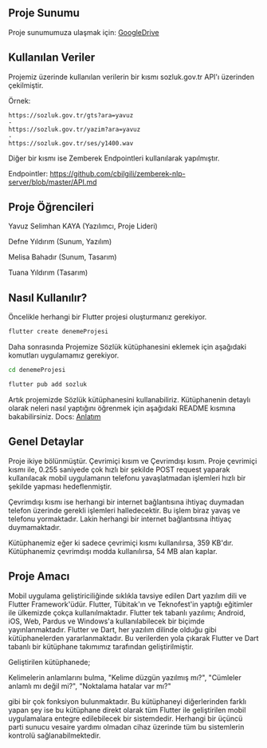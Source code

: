 ## Proje Sunumu
Proje sunumumuza ulaşmak için: [GoogleDrive](https://bit.ly/3z4ndI4)

## Kullanılan Veriler

Projemiz üzerinde kullanılan verilerin bir kısmı sozluk.gov.tr API'ı üzerinden çekilmiştir.

Örnek:
```
https://sozluk.gov.tr/gts?ara=yavuz
-
https://sozluk.gov.tr/yazim?ara=yavuz
-
https://sozluk.gov.tr/ses/y1400.wav
```

Diğer bir kısmı ise Zemberek Endpointleri kullanılarak yapılmıştır.

Endpointler: https://github.com/cbilgili/zemberek-nlp-server/blob/master/API.md

## Proje Öğrencileri

Yavuz Selimhan KAYA (Yazılımcı, Proje Lideri)

Defne Yıldırım (Sunum, Yazılım)

Melisa Bahadır (Sunum, Tasarım)

Tuana Yıldırım (Tasarım)

## Nasıl Kullanılır?

Öncelikle herhangi bir Flutter projesi oluşturmanız gerekiyor.

```bash
flutter create denemeProjesi
```

Daha sonrasında Projemize Sözlük kütüphanesini eklemek için aşağıdaki komutları uygulamamız gerekiyor.

```bash
cd denemeProjesi
```
```bash
flutter pub add sozluk
```

Artık projemizde Sözlük kütüphanesini kullanabiliriz. Kütüphanenin detaylı olarak neleri nasıl yaptığını öğrenmek için aşağıdaki README kısmına bakabilirsiniz.
Docs: [Anlatım](https://github.com/CidQu/sozluk/blob/main/READMETR.md)

## Genel Detaylar

Proje ikiye bölünmüştür. Çevrimiçi kısım ve Çevrimdışı kısım. Proje çevrimiçi kısmı ile, 0.255 saniyede çok hızlı bir şekilde POST request yaparak kullanılacak mobil uygulamanın telefonu yavaşlatmadan işlemleri hızlı bir şekilde yapması hedeflenmiştir.

Çevrimdışı kısmı ise herhangi bir internet bağlantısına ihtiyaç duymadan telefon üzerinde gerekli işlemleri halledecektir. Bu işlem biraz yavaş ve telefonu yormaktadır. Lakin herhangi bir internet bağlantısına ihtiyaç duymamaktadır.

Kütüphanemiz eğer ki sadece çevrimiçi kısmı kullanılırsa, 359 KB'dır.
Kütüphanemiz çevrimdışı modda kullanılırsa, 54 MB alan kaplar.

## Proje Amacı

Mobil uygulama geliştiriciliğinde sıklıkla tavsiye edilen Dart yazılım dili ve Flutter Framework'üdür. Flutter, Tübitak'ın ve Teknofest'in yaptığı eğitimler ile ülkemizde çokça kullanılmaktadır. Flutter tek tabanlı yazılımı; Android, iOS, Web, Pardus ve Windows'a kullanılabilecek bir biçimde yayınlanmaktadır. Flutter ve Dart, her yazılım dilinde olduğu gibi kütüphanelerden yararlanmaktadır. Bu verilerden yola çıkarak Flutter ve Dart tabanlı bir kütüphane takımımız tarafından geliştirilmiştir. 

Geliştirilen kütüphanede;

Kelimelerin anlamlarını bulma,
"Kelime düzgün yazılmış mı?",
"Cümleler anlamlı mı değil mi?",
"Noktalama hatalar var mı?" 

gibi bir çok fonksiyon bulunmaktadır. Bu kütüphaneyi diğerlerinden farklı yapan şey ise bu kütüphane direkt olarak tüm Flutter ile geliştirilen mobil uygulamalara entegre edilebilecek bir sistemdedir. Herhangi bir üçüncü parti sunucu vesaire yardımı olmadan cihaz üzerinde tüm bu sistemlerin kontrolü sağlanabilmektedir.
